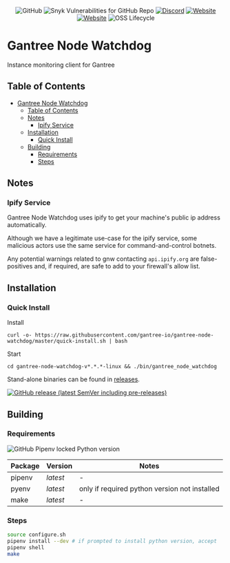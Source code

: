 <p align="center">
    <a alt="License">
        <img alt="GitHub" src="https://img.shields.io/github/license/gantree-io/gantree-node-watchdog"></a>
    <a alt="Vulnerabilities">
        <img alt="Snyk Vulnerabilities for GitHub Repo" src="https://img.shields.io/snyk/vulnerabilities/github/gantree-io/gantree-node-watchdog"></a>
    <a href="https://discord.gg/BsWVddN" alt="Discord">
        <img alt="Discord" src="https://img.shields.io/discord/719451945345220658?logo=Discord"></a>
    <a href="https://gantree.io" alt="Website">
        <img alt="Website" src="https://img.shields.io/website?down_color=red&down_message=offline&label=gantree.io&up_color=green&up_message=online&url=https%3A%2F%2Fgantree.io"></a>
    <a href="https://app.gantree.io" alt="Web App">
        <img alt="Website" src="https://img.shields.io/website?down_color=red&down_message=offline&label=web%20app&up_color=green&up_message=online&url=https%3A%2F%2Fapp.gantree.io"></a>
    <a alt="OSS Lifecycle">
        <img alt="OSS Lifecycle" src="https://img.shields.io/osslifecycle/gantree-io/gantree-node-watchdog"></a>
</p>

# Gantree Node Watchdog

Instance monitoring client for Gantree

## Table of Contents

- [Gantree Node Watchdog](#gantree-node-watchdog)
  - [Table of Contents](#table-of-contents)
  - [Notes](#notes)
    - [Ipify Service](#ipify-service)
  - [Installation](#installation)
    - [Quick Install](#quick-install)
  - [Building](#building)
    - [Requirements](#requirements)
    - [Steps](#steps)

## Notes

### Ipify Service

Gantree Node Watchdog uses ipify to get your machine's public ip address automatically.

Although we have a legitimate use-case for the ipify service, some malicious actors use the same service for command-and-control botnets.

Any potential warnings related to gnw contacting `api.ipify.org` are false-positives and, if required, are safe to add to your firewall's allow list.

## Installation

### Quick Install

Install

`curl -o- https://raw.githubusercontent.com/gantree-io/gantree-node-watchdog/master/quick-install.sh | bash`

Start

`cd gantree-node-watchdog-v*.*.*-linux && ./bin/gantree_node_watchdog`

Stand-alone binaries can be found in [releases](https://github.com/gantree-io/gantree-node-watchdog/releases).

[![GitHub release (latest SemVer including pre-releases)](https://img.shields.io/github/v/release/gantree-io/gantree-node-watchdog?include_prereleases&logo=python)](https://github.com/gantree-io/gantree-node-watchdog/releases)

## Building

### Requirements

![GitHub Pipenv locked Python version](https://img.shields.io/github/pipenv/locked/python-version/gantree-io/gantree-node-watchdog)

| Package | Version  | Notes                                         |
| ------- | -------- | --------------------------------------------- |
| pipenv  | *latest* | -                                             |
| pyenv   | *latest* | only if required python version not installed |
| make    | *latest* | -                                             |


### Steps

```bash
source configure.sh
pipenv install --dev # if prompted to install python version, accept
pipenv shell
make
```
